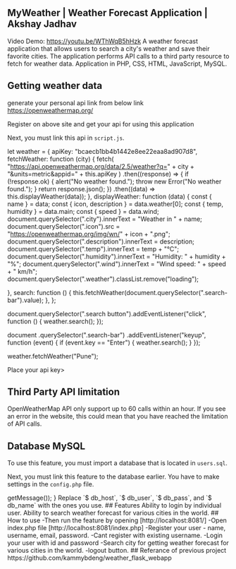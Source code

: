## MyWeather | Weather Forecast Application | Akshay Jadhav

Video Demo: https://youtu.be/WThWqB5hHzk
A weather forecast application that allows users to search a city's weather and save their favorite cities. The application performs API calls to a third party resource to fetch for weather data.
Application in PHP, CSS, HTML, JavaScript, MySQL.

## Getting weather data

generate your personal api link from below link
https://openweathermap.org/

Register on above site and get your api for using this application

Next, you must link this api in `script.js`.


let weather = {
  apiKey: "bcaecb1bb4b1442e8ee22eaa8ad907d8",
  fetchWeather: function (city) {
    fetch(
      "https://api.openweathermap.org/data/2.5/weather?q="
       + city 
       + "&units=metric&appid=" 
       + this.apiKey
    )
      .then((response) => {
        if (!response.ok) {
          alert("No weather found.");
          throw new Error("No weather found.");
        }
        return response.json();
      })
      .then((data) => this.displayWeather(data));
  },
  displayWeather: function (data) {
    const { name } = data;
    const { icon, description } = data.weather[0];
    const { temp, humidity } = data.main;
    const { speed } = data.wind;
    document.querySelector(".city").innerText = "Weather in " + name;
    document.querySelector(".icon").src =
      "https://openweathermap.org/img/wn/" + icon + ".png";
    document.querySelector(".description").innerText = description;
    document.querySelector(".temp").innerText = temp + "°C";
    document.querySelector(".humidity").innerText =
      "Humidity: " + humidity + "%";
    document.querySelector(".wind").innerText =
      "Wind speed: " + speed + " km/h";
    document.querySelector(".weather").classList.remove("loading");
    
  },
  search: function () {
    this.fetchWeather(document.querySelector(".search-bar").value);
  },
};

document.querySelector(".search button").addEventListener("click", function () {
  weather.search();
});

document
  .querySelector(".search-bar")
  .addEventListener("keyup", function (event) {
    if (event.key == "Enter") {
      weather.search();
    }
  });

weather.fetchWeather("Pune");



Place your api key>

## Third Party API limitation

OpenWeatherMap API only support up to 60 calls within an hour. If you see an error in the website, this could mean that you have reached the limitation of API calls.

## Database MySQL

To use this feature, you must import a database that is located in `users.sql`.

Next, you must link this feature to the database earlier.  You have to make settings in the `config.php` file.


<?php

$db_host = "localhost";
$db_user = "localhost";
$db_pass = "password";
$db_name = "users";

try {    
    //create PDO connection 
    $db = new PDO("mysql:host=$db_host;dbname=$db_name", $db_user, $db_pass);
} catch(PDOException $e) {
    //show error
    die("Something went wrong: " . $e->getMessage());
}


Replace `$ db_host`, `$ db_user`, `$ db_pass`, and `$ db_name` with the ones you use.

## Features

Ability to login by individual user.
Ability to search weather forecast for various cities in the world.  

## How to use

-Then run the feature by opening [http://localhost:8081/]
-Open index.php file [http://localhost:8081/index.php]
-Register your user - name, username, email, password.
-Cant register with existing username.
-Login your user with id and password
-Search city for getting weather forecast for various cities in the world.
-logout button.

## Referance of previous project

https://github.com/kammybdeng/weather_flask_webapp